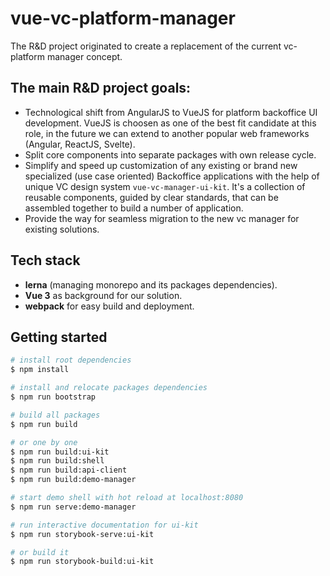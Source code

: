 # vue-vc-platform-manager
The R&D project originated to create a replacement of the current vc-platform manager concept.

## The main R&D project goals:

- Technological shift from AngularJS to VueJS for platform backoffice UI development. VueJS is choosen as one of the best fit candidate at this role, in the future we can extend to another popular web frameworks (Angular, ReactJS, Svelte).
- Split core components into separate packages with own release cycle.
- Simplify and speed up customization of any existing or brand new specialized (use case oriented) Backoffice applications with the help of unique VC design system `vue-vc-manager-ui-kit`. It's a collection of reusable components, guided by clear standards, that can be assembled together to build a number of application.
- Provide the way for seamless migration to the new vc manager for existing solutions.

## Tech stack
- **lerna** (managing monorepo and its packages dependencies).
- **Vue 3** as background for our solution.
- **webpack** for easy build and deployment.

## Getting started

```bash
# install root dependencies
$ npm install

# install and relocate packages dependencies
$ npm run bootstrap

# build all packages
$ npm run build

# or one by one
$ npm run build:ui-kit
$ npm run build:shell
$ npm run build:api-client
$ npm run build:demo-manager

# start demo shell with hot reload at localhost:8080
$ npm run serve:demo-manager

# run interactive documentation for ui-kit
$ npm run storybook-serve:ui-kit

# or build it
$ npm run storybook-build:ui-kit

```
